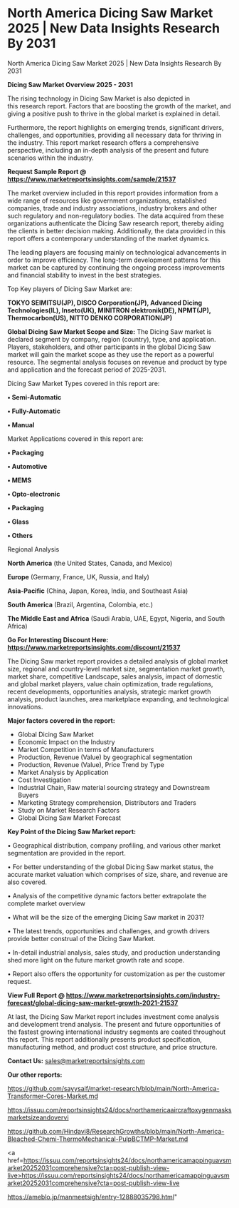 # North America Dicing Saw Market 2025 | New Data Insights Research By 2031
 North America Dicing Saw Market 2025 | New Data Insights Research By 2031

<Strong> Dicing Saw Market Overview 2025 - 2031</strong>

The rising technology in Dicing Saw Market is also depicted in this research report. Factors that are boosting the growth of the market, and giving a positive push to thrive in the global market is explained in detail.

Furthermore, the report highlights on emerging trends, significant drivers, challenges, and opportunities, providing all necessary data for thriving in the industry. This report market research offers a comprehensive perspective, including an in-depth analysis of the present and future scenarios within the industry.

<strong>Request Sample Report @ <a href=https://www.marketreportsinsights.com/sample/21537>https://www.marketreportsinsights.com/sample/21537</a></strong>

The market overview included in this report provides information from a wide range of resources like government organizations, established companies, trade and industry associations, industry brokers and other such regulatory and non-regulatory bodies. The data acquired from these organizations authenticate the Dicing Saw research report, thereby aiding the clients in better decision making. Additionally, the data provided in this report offers a contemporary understanding of the market dynamics.

The leading players are focusing mainly on technological advancements in order to improve efficiency. The long-term development patterns for this market can be captured by continuing the ongoing process improvements and financial stability to invest in the best strategies.

Top Key players of Dicing Saw Market are:

<strong>TOKYO SEIMITSU(JP), DISCO Corporation(JP), Advanced Dicing Technologies(IL), Inseto(UK), MINITRON elektronik(DE), NPMT(JP), Thermocarbon(US), NITTO DENKO CORPORATION(JP)</strong>

<strong><b>Global Dicing Saw Market Scope and Size:</b></strong>
The Dicing Saw market is declared segment by company, region (country), type, and application. Players, stakeholders, and other participants in the global Dicing Saw market will gain the market scope as they use the report as a powerful resource. The segmental analysis focuses on revenue and product by type and application and the forecast period of 2025-2031.

Dicing Saw Market Types covered in this report are:

<strong>• Semi-Automatic

• Fully-Automatic

• Manual</strong>

Market Applications covered in this report are:

<strong>• Packaging

• Automotive

• MEMS

• Opto-electronic

• Packaging

• Glass

• Others</strong> 

Regional Analysis

<strong>North America</strong> (the United States, Canada, and Mexico)

<strong>Europe</strong> (Germany, France, UK, Russia, and Italy)

<strong>Asia-Pacific</strong> (China, Japan, Korea, India, and Southeast Asia)

<strong>South America</strong> (Brazil, Argentina, Colombia, etc.)

<strong>The Middle East and Africa</strong> (Saudi Arabia, UAE, Egypt, Nigeria, and South Africa)

<strong>Go For Interesting Discount Here: <a href=https://www.marketreportsinsights.com/discount/21537>https://www.marketreportsinsights.com/discount/21537</a></strong>

The Dicing Saw market report provides a detailed analysis of global market size, regional and country-level market size, segmentation market growth, market share, competitive Landscape, sales analysis, impact of domestic and global market players, value chain optimization, trade regulations, recent developments, opportunities analysis, strategic market growth analysis, product launches, area marketplace expanding, and technological innovations.

<strong><b>Major factors covered in the report:</b></strong>
<ul>
  <li>Global Dicing Saw Market </li>
  <li>Economic Impact on the Industry</li>
  <li>Market Competition in terms of Manufacturers</li>
  <li>Production, Revenue (Value) by geographical segmentation</li>
  <li>Production, Revenue (Value), Price Trend by Type</li>
  <li>Market Analysis by Application</li>
  <li>Cost Investigation</li>
  <li>Industrial Chain, Raw material sourcing strategy and Downstream Buyers</li>
  <li>Marketing Strategy comprehension, Distributors and Traders</li>
  <li>Study on Market Research Factors</li>
  <li>Global Dicing Saw Market Forecast</li>
</ul>

<strong><b>Key Point of the Dicing Saw Market report:</b></strong>

• Geographical distribution, company profiling, and various other market segmentation are provided in the report.

• For better understanding of the global Dicing Saw market status, the accurate market valuation which comprises of size, share, and revenue are also covered.

• Analysis of the competitive dynamic factors better extrapolate the complete market overview

• What will be the size of the emerging Dicing Saw market in 2031?

• The latest trends, opportunities and challenges, and growth drivers provide better construal of the Dicing Saw Market.

• In-detail industrial analysis, sales study, and production understanding shed more light on the future market growth rate and scope.

• Report also offers the opportunity for customization as per the customer request.

<strong><b>View Full Report @ <a href=https://www.marketreportsinsights.com/industry-forecast/global-dicing-saw-market-growth-2021-21537>https://www.marketreportsinsights.com/industry-forecast/global-dicing-saw-market-growth-2021-21537</a></b></strong>


At last, the Dicing Saw Market report includes investment come analysis and development trend analysis. The present and future opportunities of the fastest growing international industry segments are coated throughout this report. This report additionally presents product specification, manufacturing method, and product cost structure, and price structure.

<strong>Contact Us:</strong>
sales@marketreportsinsights.com

<strong>Our other reports:</strong>

<a href=https://github.com/sayysaif/market-research/blob/main/North-America-Transformer-Cores-Market.md>https://github.com/sayysaif/market-research/blob/main/North-America-Transformer-Cores-Market.md</a>

<a href=https://issuu.com/reportsinsights24/docs/northamericaaircraftoxygenmasksmarketsizeandovervi>https://issuu.com/reportsinsights24/docs/northamericaaircraftoxygenmasksmarketsizeandovervi</a>

<a href=https://github.com/Hindavi8/ResearchGrowths/blob/main/North-America-Bleached-Chemi-ThermoMechanical-PulpBCTMP-Market.md>https://github.com/Hindavi8/ResearchGrowths/blob/main/North-America-Bleached-Chemi-ThermoMechanical-PulpBCTMP-Market.md</a>

<a href=https://issuu.com/reportsinsights24/docs/northamericamappinguavsmarket20252031comprehensive?cta=post-publish-view-live>https://issuu.com/reportsinsights24/docs/northamericamappinguavsmarket20252031comprehensive?cta=post-publish-view-live</a>

<a href=https://ameblo.jp/manmeetsigh/entry-12888035798.html>https://ameblo.jp/manmeetsigh/entry-12888035798.html</a>"
